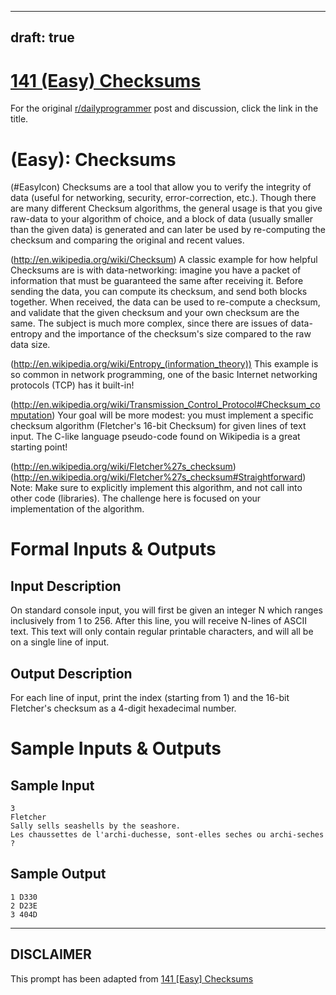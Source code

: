 ---
draft: true
----

# [141 (Easy) Checksums](https://www.reddit.com/r/dailyprogrammer/comments/1qwkdz/111113_challenge_141_easy_checksums/)

For the original [r/dailyprogrammer](https://www.reddit.com/r/dailyprogrammer/) post and discussion, click the link in the title.

#  (Easy): Checksums
(#EasyIcon)
Checksums are a tool that allow you to verify the integrity of data (useful for networking, security, error-correction, etc.). Though there are many different Checksum algorithms, the general usage is that you give raw-data to your algorithm of choice, and a block of data (usually smaller than the given data) is generated and can later be used by re-computing the checksum and comparing the original and recent values.

(http://en.wikipedia.org/wiki/Checksum)
A classic example for how helpful Checksums are is with data-networking: imagine you have a packet of information that must be guaranteed the same after receiving it. Before sending the data, you can compute its checksum, and send both blocks together. When received, the data can be used to re-compute a checksum, and validate that the given checksum and your own checksum are the same. The subject is much more complex, since there are issues of data-entropy and the importance of the checksum's size compared to the raw data size.

(http://en.wikipedia.org/wiki/Entropy_(information_theory))
This example is so common in network programming, one of the basic Internet networking protocols (TCP) has it built-in!

(http://en.wikipedia.org/wiki/Transmission_Control_Protocol#Checksum_computation)
Your goal will be more modest: you must implement a specific checksum algorithm (Fletcher's 16-bit Checksum) for given lines of text input. The C-like language pseudo-code found on Wikipedia is a great starting point!

(http://en.wikipedia.org/wiki/Fletcher%27s_checksum)
(http://en.wikipedia.org/wiki/Fletcher%27s_checksum#Straightforward)
Note: Make sure to explicitly implement this algorithm, and not call into other code (libraries). The challenge here is focused on your implementation of the algorithm.

# Formal Inputs & Outputs
## Input Description
On standard console input, you will first be given an integer N which ranges inclusively from 1 to 256. After this line, you will receive N-lines of ASCII text. This text will only contain regular printable characters, and will all be on a single line of input.

## Output Description
For each line of input, print the index (starting from 1) and the 16-bit Fletcher's checksum as a 4-digit hexadecimal number.

# Sample Inputs & Outputs
## Sample Input

```
3
Fletcher
Sally sells seashells by the seashore.
Les chaussettes de l'archi-duchesse, sont-elles seches ou archi-seches ?
```
## Sample Output

```
1 D330
2 D23E
3 404D
```

----
## **DISCLAIMER**
This prompt has been adapted from [141 [Easy] Checksums](https://www.reddit.com/r/dailyprogrammer/comments/1qwkdz/111113_challenge_141_easy_checksums/
)
